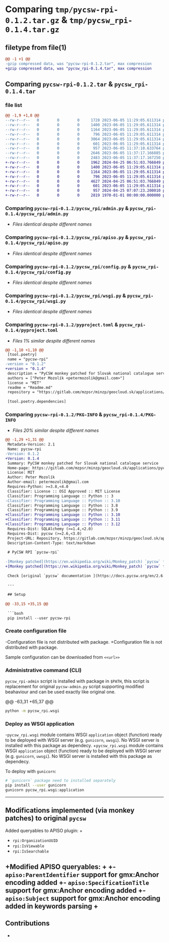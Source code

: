 # Comparing `tmp/pycsw-rpi-0.1.2.tar.gz` & `tmp/pycsw_rpi-0.1.4.tar.gz`

## filetype from file(1)

```diff
@@ -1 +1 @@
-gzip compressed data, was "pycsw-rpi-0.1.2.tar", max compression
+gzip compressed data, was "pycsw_rpi-0.1.4.tar", max compression
```

## Comparing `pycsw-rpi-0.1.2.tar` & `pycsw_rpi-0.1.4.tar`

### file list

```diff
@@ -1,9 +1,8 @@
--rw-r--r--   0        0        0     1728 2023-06-05 11:29:05.611314 pycsw-rpi-0.1.2/Readme.md
--rw-r--r--   0        0        0     1400 2023-06-05 11:29:05.611314 pycsw-rpi-0.1.2/pycsw_rpi/admin.py
--rw-r--r--   0        0        0     1164 2023-06-05 11:29:05.611314 pycsw-rpi-0.1.2/pycsw_rpi/apiso.py
--rw-r--r--   0        0        0      796 2023-06-05 11:29:05.611314 pycsw-rpi-0.1.2/pycsw_rpi/config.py
--rw-r--r--   0        0        0     3064 2023-06-05 11:29:05.611314 pycsw-rpi-0.1.2/pycsw_rpi/metadata.py
--rw-r--r--   0        0        0      601 2023-06-05 11:29:05.611314 pycsw-rpi-0.1.2/pycsw_rpi/wsgi.py
--rw-r--r--   0        0        0      957 2023-06-05 11:37:10.633764 pycsw-rpi-0.1.2/pyproject.toml
--rw-r--r--   0        0        0     2646 2023-06-05 11:37:17.166885 pycsw-rpi-0.1.2/setup.py
--rw-r--r--   0        0        0     2483 2023-06-05 11:37:17.167250 pycsw-rpi-0.1.2/PKG-INFO
+-rw-r--r--   0        0        0     1962 2024-04-25 06:51:03.766849 pycsw_rpi-0.1.4/Readme.md
+-rw-r--r--   0        0        0     1400 2023-06-05 11:29:05.611314 pycsw_rpi-0.1.4/pycsw_rpi/admin.py
+-rw-r--r--   0        0        0     1164 2023-06-05 11:29:05.611314 pycsw_rpi-0.1.4/pycsw_rpi/apiso.py
+-rw-r--r--   0        0        0      796 2023-06-05 11:29:05.611314 pycsw_rpi-0.1.4/pycsw_rpi/config.py
+-rw-r--r--   0        0        0     4627 2024-04-25 06:51:03.766849 pycsw_rpi-0.1.4/pycsw_rpi/metadata.py
+-rw-r--r--   0        0        0      601 2023-06-05 11:29:05.611314 pycsw_rpi-0.1.4/pycsw_rpi/wsgi.py
+-rw-r--r--   0        0        0      957 2024-04-25 07:07:23.200010 pycsw_rpi-0.1.4/pyproject.toml
+-rw-r--r--   0        0        0     2819 1970-01-01 00:00:00.000000 pycsw_rpi-0.1.4/PKG-INFO
```

### Comparing `pycsw-rpi-0.1.2/pycsw_rpi/admin.py` & `pycsw_rpi-0.1.4/pycsw_rpi/admin.py`

 * *Files identical despite different names*

### Comparing `pycsw-rpi-0.1.2/pycsw_rpi/apiso.py` & `pycsw_rpi-0.1.4/pycsw_rpi/apiso.py`

 * *Files identical despite different names*

### Comparing `pycsw-rpi-0.1.2/pycsw_rpi/config.py` & `pycsw_rpi-0.1.4/pycsw_rpi/config.py`

 * *Files identical despite different names*

### Comparing `pycsw-rpi-0.1.2/pycsw_rpi/wsgi.py` & `pycsw_rpi-0.1.4/pycsw_rpi/wsgi.py`

 * *Files identical despite different names*

### Comparing `pycsw-rpi-0.1.2/pyproject.toml` & `pycsw_rpi-0.1.4/pyproject.toml`

 * *Files 1% similar despite different names*

```diff
@@ -1,10 +1,10 @@
 [tool.poetry]
 name = "pycsw-rpi"
-version = "0.1.2"
+version = "0.1.4"
 description = "PyCSW monkey patched for Slovak national catalogue service"
 authors = ["Peter Mozolík <petermozolik@gmail.com>"]
 license = "MIT"
 readme = "Readme.md"
 repository = "https://gitlab.com/mzpsr/minzp/geocloud.sk/applications/pycsw-rpi"
 
 [tool.poetry.dependencies]
```

### Comparing `pycsw-rpi-0.1.2/PKG-INFO` & `pycsw_rpi-0.1.4/PKG-INFO`

 * *Files 20% similar despite different names*

```diff
@@ -1,29 +1,31 @@
 Metadata-Version: 2.1
 Name: pycsw-rpi
-Version: 0.1.2
+Version: 0.1.4
 Summary: PyCSW monkey patched for Slovak national catalogue service
 Home-page: https://gitlab.com/mzpsr/minzp/geocloud.sk/applications/pycsw-rpi
 License: MIT
 Author: Peter Mozolík
 Author-email: petermozolik@gmail.com
 Requires-Python: >=3.8,<4.0
 Classifier: License :: OSI Approved :: MIT License
 Classifier: Programming Language :: Python :: 3
-Classifier: Programming Language :: Python :: 3.10
 Classifier: Programming Language :: Python :: 3.8
 Classifier: Programming Language :: Python :: 3.9
+Classifier: Programming Language :: Python :: 3.10
+Classifier: Programming Language :: Python :: 3.11
+Classifier: Programming Language :: Python :: 3.12
 Requires-Dist: SQLAlchemy (>=1.4,<2.0)
 Requires-Dist: pycsw (>=2.6,<3.0)
 Project-URL: Repository, https://gitlab.com/mzpsr/minzp/geocloud.sk/applications/pycsw-rpi
 Description-Content-Type: text/markdown
 
 # PyCSW RPI `pycsw-rpi`
 
-[Monkey patched](https://en.wikipedia.org/wiki/Monkey_patch) `pycsw` for Slovak national catalogue service. 
+[Monkey patched](https://en.wikipedia.org/wiki/Monkey_patch) `pycsw` for Slovak national catalogue service.
 
 Check [original `pycsw` documentation ](https://docs.pycsw.org/en/2.6.1/index.html) for more details.
 
 ---
 
 ## Setup
 
@@ -33,15 +35,15 @@
 
 ```bash
 pip install --user pycsw-rpi
 ```
 
 ### Create configuration file
 
-Configuration file is not distributed with package. 
+Configuration file is not distributed with package.
 
 Sample configuration can be downloaded from `<<url>>`
 
 ### Administrative command (CLI)
 
 `pycsw_rpi-admin` script is installed with package in `$PATH`, this script is replacement for original `pycsw-admin.py` script supporting modified beahaviour and can be used exactly like original one.
 
@@ -63,31 +65,37 @@
 
 ```bash
 python -m pycsw_rpi.wsgi
 ```
 
 ### Deploy as WSGI application
 
-`pycsw_rpi.wsgi` module contains WSGI `application` object (function) ready to be deployed with WSGI server (e.g. `gunicorn`, `uwsgi`). No WSGI server is installed with this package as dependecy. 
+`pycsw_rpi.wsgi` module contains WSGI `application` object (function) ready to be deployed with WSGI server (e.g. `gunicorn`, `uwsgi`). No WSGI server is installed with this package as dependecy.
 
 To deploy with `gunicorn`:
 
 ```bash
 # `gunicorn` package need to installed separately
 pip install --user gunicorn
 gunicorn pycsw_rpi.wsgi:application
 ```
 
 ---
 
 ## Modifications implemented (via monkey patches) to original `pycsw`
 
 Added queryables to APISO plugin:
+
 - `rpi:OrganizationUUID`
 - `rpi:IsViewable`
 - `rpi:IsSearchable`
 
+Modified APISO queryables:
+
+- `apiso:ParentIdentifier` support for gmx:Anchor encoding added
+- `apiso:SpecificationTitle` support for gmx:Anchor encoding added
+- `apiso:Subject` support for gmx:Anchor encoding added in keywords parsing
+
 ---
 
 ## Contributions
 
-
```

